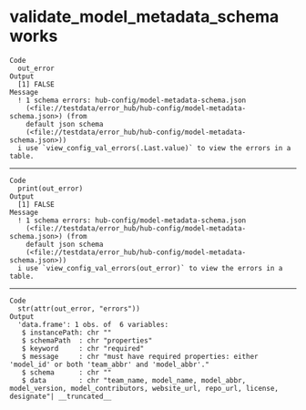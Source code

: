 # validate_model_metadata_schema works

    Code
      out_error
    Output
      [1] FALSE
    Message
      ! 1 schema errors: hub-config/model-metadata-schema.json
        (<file://testdata/error_hub/hub-config/model-metadata-schema.json>) (from
        default json schema
        (<file://testdata/error_hub/hub-config/model-metadata-schema.json>))
      i use `view_config_val_errors(.Last.value)` to view the errors in a table.

---

    Code
      print(out_error)
    Output
      [1] FALSE
    Message
      ! 1 schema errors: hub-config/model-metadata-schema.json
        (<file://testdata/error_hub/hub-config/model-metadata-schema.json>) (from
        default json schema
        (<file://testdata/error_hub/hub-config/model-metadata-schema.json>))
      i use `view_config_val_errors(out_error)` to view the errors in a table.

---

    Code
      str(attr(out_error, "errors"))
    Output
      'data.frame':	1 obs. of  6 variables:
       $ instancePath: chr ""
       $ schemaPath  : chr "properties"
       $ keyword     : chr "required"
       $ message     : chr "must have required properties: either 'model_id' or both 'team_abbr' and 'model_abbr'."
       $ schema      : chr ""
       $ data        : chr "team_name, model_name, model_abbr, model_version, model_contributors, website_url, repo_url, license, designate"| __truncated__

